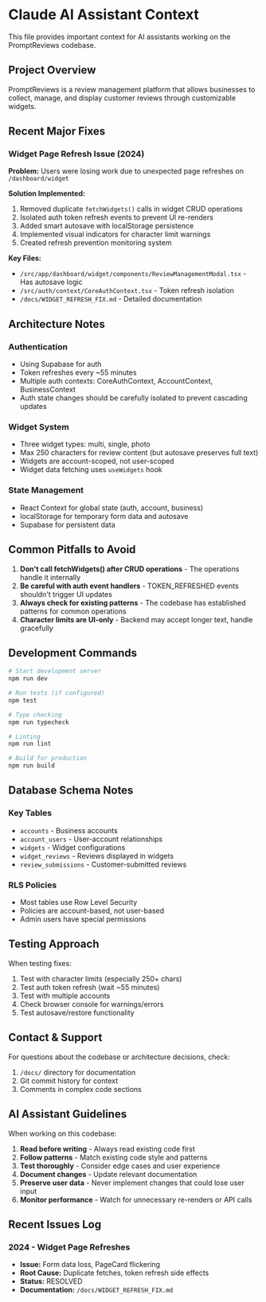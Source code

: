# Claude AI Assistant Context

This file provides important context for AI assistants working on the PromptReviews codebase.

## Project Overview
PromptReviews is a review management platform that allows businesses to collect, manage, and display customer reviews through customizable widgets.

## Recent Major Fixes

### Widget Page Refresh Issue (2024)
**Problem:** Users were losing work due to unexpected page refreshes on `/dashboard/widget`

**Solution Implemented:**
1. Removed duplicate `fetchWidgets()` calls in widget CRUD operations
2. Isolated auth token refresh events to prevent UI re-renders
3. Added smart autosave with localStorage persistence
4. Implemented visual indicators for character limit warnings
5. Created refresh prevention monitoring system

**Key Files:**
- `/src/app/dashboard/widget/components/ReviewManagementModal.tsx` - Has autosave logic
- `/src/auth/context/CoreAuthContext.tsx` - Token refresh isolation
- `/docs/WIDGET_REFRESH_FIX.md` - Detailed documentation

## Architecture Notes

### Authentication
- Using Supabase for auth
- Token refreshes every ~55 minutes
- Multiple auth contexts: CoreAuthContext, AccountContext, BusinessContext
- Auth state changes should be carefully isolated to prevent cascading updates

### Widget System
- Three widget types: multi, single, photo
- Max 250 characters for review content (but autosave preserves full text)
- Widgets are account-scoped, not user-scoped
- Widget data fetching uses `useWidgets` hook

### State Management
- React Context for global state (auth, account, business)
- localStorage for temporary form data and autosave
- Supabase for persistent data

## Common Pitfalls to Avoid

1. **Don't call fetchWidgets() after CRUD operations** - The operations handle it internally
2. **Be careful with auth event handlers** - TOKEN_REFRESHED events shouldn't trigger UI updates
3. **Always check for existing patterns** - The codebase has established patterns for common operations
4. **Character limits are UI-only** - Backend may accept longer text, handle gracefully

## Development Commands

```bash
# Start development server
npm run dev

# Run tests (if configured)
npm test

# Type checking
npm run typecheck

# Linting
npm run lint

# Build for production
npm run build
```

## Database Schema Notes

### Key Tables
- `accounts` - Business accounts
- `account_users` - User-account relationships
- `widgets` - Widget configurations
- `widget_reviews` - Reviews displayed in widgets
- `review_submissions` - Customer-submitted reviews

### RLS Policies
- Most tables use Row Level Security
- Policies are account-based, not user-based
- Admin users have special permissions

## Testing Approach

When testing fixes:
1. Test with character limits (especially 250+ chars)
2. Test auth token refresh (wait ~55 minutes)
3. Test with multiple accounts
4. Check browser console for warnings/errors
5. Test autosave/restore functionality

## Contact & Support

For questions about the codebase or architecture decisions, check:
1. `/docs/` directory for documentation
2. Git commit history for context
3. Comments in complex code sections

## AI Assistant Guidelines

When working on this codebase:
1. **Read before writing** - Always read existing code first
2. **Follow patterns** - Match existing code style and patterns
3. **Test thoroughly** - Consider edge cases and user experience
4. **Document changes** - Update relevant documentation
5. **Preserve user data** - Never implement changes that could lose user input
6. **Monitor performance** - Watch for unnecessary re-renders or API calls

## Recent Issues Log

### 2024 - Widget Page Refreshes
- **Issue:** Form data loss, PageCard flickering
- **Root Cause:** Duplicate fetches, token refresh side effects
- **Status:** RESOLVED
- **Documentation:** `/docs/WIDGET_REFRESH_FIX.md`